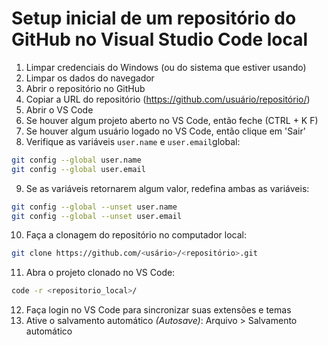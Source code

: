 # Setup inicial de um repositório do GitHub no Visual Studio Code local

1. Limpar credenciais do Windows (ou do sistema que estiver usando)
2. Limpar os dados do navegador
3. Abrir o repositório no GitHub
4. Copiar a URL do repositório (https://github.com/usuário/repositório/)
5. Abrir o VS Code
6. Se houver algum projeto aberto no VS Code, então feche (CTRL + K F)
7. Se houver algum usuário logado no VS Code, então clique em 'Sair'
8. Verifique as variáveis `user.name` e `user.email`global:
~~~bash
git config --global user.name
git config --global user.email
~~~
9. Se as variáveis retornarem algum valor, redefina ambas as variáveis:
~~~bash
git config --global --unset user.name
git config --global --unset user.email
~~~
10. Faça a clonagem do repositório no computador local:
~~~bash
git clone https://github.com/<usário>/<repositório>.git
~~~
11. Abra o projeto clonado no VS Code:
~~~bash
code -r <repositorio_local>/
~~~
12. Faça login no VS Code para sincronizar suas extensões e temas
13. Ative o salvamento automático _(Autosave)_: Arquivo > Salvamento automático